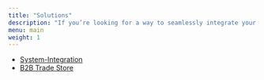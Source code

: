 ```yaml
---
title: "Solutions"
description: "If you’re looking for a way to seamlessly integrate your ERP or accounting system and e-commerce website, you want to expand your business through a B2B trade store, or you’re in need of a top-quality e-commerce website to sell your products online, we have the solution for you."
menu: main
weight: 1
---
```

- [System-Integration](/system-integrations)
- [B2B Trade Store](/b2b-trade-store)